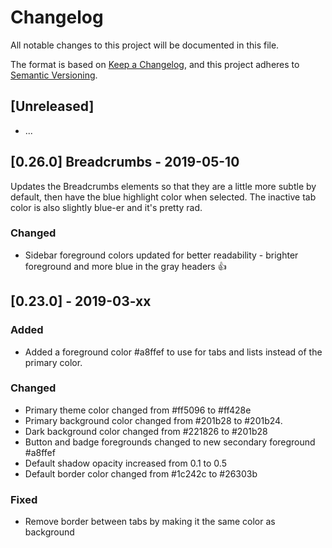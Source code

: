 # Changelog

All notable changes to this project will be documented in this file.

The format is based on [Keep a Changelog](https://keepachangelog.com/en/1.0.0/),
and this project adheres to
[Semantic Versioning](https://semver.org/spec/v2.0.0.html).

## [Unreleased]

- ...

## [0.26.0] Breadcrumbs - 2019-05-10

Updates the Breadcrumbs elements so that they are a little more subtle by
default, then have the blue highlight color when selected. The inactive tab
color is also slightly blue-er and it's pretty rad.

### Changed

- Sidebar foreground colors updated for better readability - brighter foreground
  and more blue in the gray headers 👍

## [0.23.0] - 2019-03-xx

### Added

- Added a foreground color #a8ffef to use for tabs and lists instead of the
  primary color.

### Changed

- Primary theme color changed from #ff5096 to #ff428e
- Primary background color changed from #201b28 to #201b24.
- Dark background color changed from #221826 to #201b28
- Button and badge foregrounds changed to new secondary foreground #a8ffef
- Default shadow opacity increased from 0.1 to 0.5
- Default border color changed from #1c242c to #26303b

### Fixed

- Remove border between tabs by making it the same color as background
